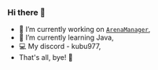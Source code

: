 ### Hi there 👋

- 📢 I’m currently working on [`ArenaManager`](https://github.com/kubu977/ArenaManager),
- 🌱 I’m currently learning Java,
- 💻 My discord - kubu977,
- That's all, bye! 👋
